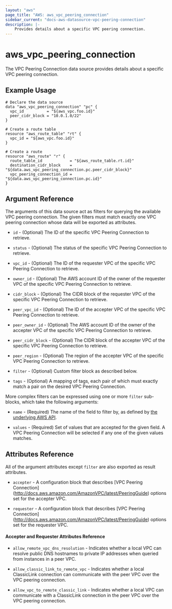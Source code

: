 ```yaml
---
layout: "aws"
page_title: "AWS: aws_vpc_peering_connection"
sidebar_current: "docs-aws-datasource-vpc-peering-connection"
description: |-
    Provides details about a specific VPC peering connection.
---
```


# aws\_vpc\_peering\_connection

The VPC Peering Connection data source provides details about
a specific VPC peering connection.

## Example Usage

```hcl
# Declare the data source
data "aws_vpc_peering_connection" "pc" {
  vpc_id          = "${aws_vpc.foo.id}"
  peer_cidr_block = "10.0.1.0/22"
}

# Create a route table
resource "aws_route_table" "rt" {
  vpc_id = "${aws_vpc.foo.id}"
}

# Create a route
resource "aws_route" "r" {
  route_table_id            = "${aws_route_table.rt.id}"
  destination_cidr_block    = "${data.aws_vpc_peering_connection.pc.peer_cidr_block}"
  vpc_peering_connection_id = "${data.aws_vpc_peering_connection.pc.id}"
}
```

## Argument Reference

The arguments of this data source act as filters for querying the available VPC peering connection.
The given filters must match exactly one VPC peering connection whose data will be exported as attributes.

* `id` - (Optional) The ID of the specific VPC Peering Connection to retrieve.

* `status` - (Optional) The status of the specific VPC Peering Connection to retrieve.

* `vpc_id` - (Optional) The ID of the requester VPC of the specific VPC Peering Connection to retrieve.

* `owner_id` - (Optional) The AWS account ID of the owner of the requester VPC of the specific VPC Peering Connection to retrieve.

* `cidr_block` - (Optional) The CIDR block of the requester VPC of the specific VPC Peering Connection to retrieve.

* `peer_vpc_id` - (Optional) The ID of the accepter VPC of the specific VPC Peering Connection to retrieve.

* `peer_owner_id` - (Optional) The AWS account ID of the owner of the accepter VPC of the specific VPC Peering Connection to retrieve.

* `peer_cidr_block` - (Optional) The CIDR block of the accepter VPC of the specific VPC Peering Connection to retrieve.

* `peer_region` - (Optional) The region of the accepter VPC of the specific VPC Peering Connection to retrieve.

* `filter` - (Optional) Custom filter block as described below.

* `tags` - (Optional) A mapping of tags, each pair of which must exactly match
  a pair on the desired VPC Peering Connection.

More complex filters can be expressed using one or more `filter` sub-blocks,
which take the following arguments:

* `name` - (Required) The name of the field to filter by, as defined by
  [the underlying AWS API](http://docs.aws.amazon.com/AWSEC2/latest/APIReference/API_DescribeVpcPeeringConnections.html).

* `values` - (Required) Set of values that are accepted for the given field.
  A VPC Peering Connection will be selected if any one of the given values matches.

## Attributes Reference

All of the argument attributes except `filter` are also exported as result attributes.

* `accepter` - A configuration block that describes [VPC Peering Connection]
(http://docs.aws.amazon.com/AmazonVPC/latest/PeeringGuide) options set for the accepter VPC.

* `requester` - A configuration block that describes [VPC Peering Connection]
(http://docs.aws.amazon.com/AmazonVPC/latest/PeeringGuide) options set for the requester VPC.

#### Accepter and Requester Attributes Reference

* `allow_remote_vpc_dns_resolution` - Indicates whether a local VPC can resolve public DNS hostnames to
private IP addresses when queried from instances in a peer VPC.

* `allow_classic_link_to_remote_vpc` - Indicates whether a local ClassicLink connection can communicate
with the peer VPC over the VPC peering connection.

* `allow_vpc_to_remote_classic_link` - Indicates whether a local VPC can communicate with a ClassicLink
connection in the peer VPC over the VPC peering connection.
